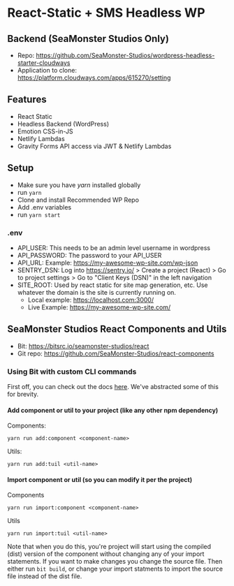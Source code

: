 # React-Static + SMS Headless WP

## Backend (SeaMonster Studios Only)
- Repo: https://github.com/SeaMonster-Studios/wordpress-headless-starter-cloudways
- Application to clone: https://platform.cloudways.com/apps/615270/setting

## Features

- React Static
- Headless Backend (WordPress)
- Emotion CSS-in-JS
- Netlify Lambdas
- Gravity Forms API access via JWT & Netlify Lambdas

## Setup

- Make sure you have _yarn_ installed globally
- run `yarn`
- Clone and install Recommended WP Repo
- Add .env variables
- run `yarn start`

### .env

- API_USER: This needs to be an admin level username in wordpress
- API_PASSWORD: The password to your API_USER
- API_URL: Example: https://my-awesome-wp-site.com/wp-json
- SENTRY_DSN: Log into https://sentry.io/ > Create a project (React) > Go to project settings > Go to "Client Keys (DSN)" in the left navigation
- SITE_ROOT: Used by react static for site map generation, etc. Use whatever the domain is the site is currently running on.
  - Local example: https://localhost.com:3000/
  - Live Example: https://my-awesome-wp-site.com/
  
## SeaMonster Studios React Components and Utils
- Bit: https://bitsrc.io/seamonster-studios/react 
- Git repo: https://github.com/SeaMonster-Studios/react-components

### Using Bit with custom CLI commands

First off, you can check out the docs [here](https://docs.bitsrc.io/). We've abstracted some of this for brevity.

#### Add component or util to your project (like any other npm dependency)
Components:

`yarn run add:component <component-name>`

Utils:

`yarn run add:tuil <util-name>`

#### Import component or util (so you can modify it per the project)
Components

`yarn run import:component <component-name>`

Utils

`yarn run import:tuil <util-name>`

Note that when you do this, you're project will start using the compiled (dist) version of the component without changing any of your import statements. If you want to make changes you change the source file. Then either run `bit build`, or change your import statments to import the source file instead of the dist file.
